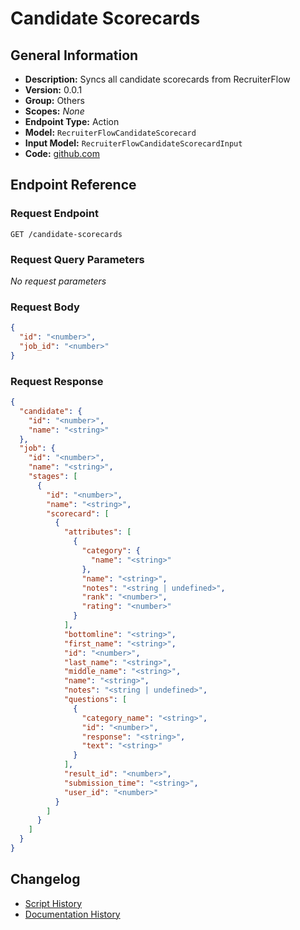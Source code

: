 <!-- BEGIN GENERATED CONTENT -->
# Candidate Scorecards

## General Information

- **Description:** Syncs all candidate scorecards from RecruiterFlow
- **Version:** 0.0.1
- **Group:** Others
- **Scopes:** _None_
- **Endpoint Type:** Action
- **Model:** `RecruiterFlowCandidateScorecard`
- **Input Model:** `RecruiterFlowCandidateScorecardInput`
- **Code:** [github.com](https://github.com/NangoHQ/integration-templates/tree/main/integrations/recruiterflow/actions/candidate-scorecards.ts)


## Endpoint Reference

### Request Endpoint

`GET /candidate-scorecards`

### Request Query Parameters

_No request parameters_

### Request Body

```json
{
  "id": "<number>",
  "job_id": "<number>"
}
```

### Request Response

```json
{
  "candidate": {
    "id": "<number>",
    "name": "<string>"
  },
  "job": {
    "id": "<number>",
    "name": "<string>",
    "stages": [
      {
        "id": "<number>",
        "name": "<string>",
        "scorecard": [
          {
            "attributes": [
              {
                "category": {
                  "name": "<string>"
                },
                "name": "<string>",
                "notes": "<string | undefined>",
                "rank": "<number>",
                "rating": "<number>"
              }
            ],
            "bottomline": "<string>",
            "first_name": "<string>",
            "id": "<number>",
            "last_name": "<string>",
            "middle_name": "<string>",
            "name": "<string>",
            "notes": "<string | undefined>",
            "questions": [
              {
                "category_name": "<string>",
                "id": "<number>",
                "response": "<string>",
                "text": "<string>"
              }
            ],
            "result_id": "<number>",
            "submission_time": "<string>",
            "user_id": "<number>"
          }
        ]
      }
    ]
  }
}
```

## Changelog

- [Script History](https://github.com/NangoHQ/integration-templates/commits/main/integrations/recruiterflow/actions/candidate-scorecards.ts)
- [Documentation History](https://github.com/NangoHQ/integration-templates/commits/main/integrations/recruiterflow/actions/candidate-scorecards.md)

<!-- END  GENERATED CONTENT -->

